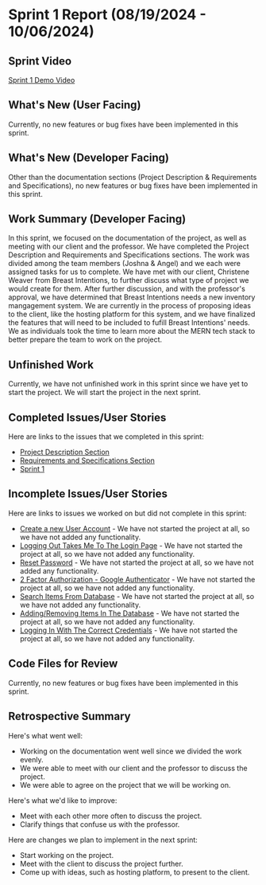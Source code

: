 # Sprint 1 Report (08/19/2024 - 10/06/2024)

## Sprint Video
[Sprint 1 Demo Video](https://youtu.be/5ikNx6luSkY)

## What's New (User Facing)
Currently, no new features or bug fixes have been implemented in this sprint.

## What's New (Developer Facing)
Other than the documentation sections (Project Description & Requirements and Specifications), no new features or bug fixes have been implemented in this sprint.

## Work Summary (Developer Facing)

In this sprint, we focused on the documentation of the project, as well as meeting with our client and the professor. We have completed the Project Description and Requirements and Specifications sections. The work was divided among the team members (Joshna & Angel) and we each were assigned tasks for us to complete. We have met with our client, Christene Weaver from Breast Intentions, to further discuss what type of project we would create for them. After further discussion, and with the professor's approval, we have determined that Breast Intentions needs a new inventory mangagement system. We are currently in the process of proposing ideas to the client, like the hosting platform for this system, and we have finalized the features that will need to be included to fufill Breast Intentions' needs. We as individuals took the time to learn more about the MERN tech stack to better prepare the team to work on the project.


## Unfinished Work

Currently, we have not unfinished work in this sprint since we have yet to start the project. We will start the project in the next sprint.

## Completed Issues/User Stories
Here are links to the issues that we completed in this sprint:

 * [Project Description Section](https://github.com/users/JoshnaPR/projects/2/views/2?pane=issue&itemId=81264767)
 * [Requirements and Specifications Section](https://github.com/users/JoshnaPR/projects/2/views/2?pane=issue&itemId=81261244)
 * [Sprint 1](https://github.com/JoshnaPR/ACME2-BI/issues/10)

 ## Incomplete Issues/User Stories
 Here are links to issues we worked on but did not complete in this sprint:
 
 * [Create a new User Account](https://github.com/JoshnaPR/ACME2-BI/issues/9) - We have not started the project at all, so we have not added any functionality. 
 * [Logging Out Takes Me To The Login Page](https://github.com/JoshnaPR/ACME2-BI/issues/6) - We have not started the project at all, so we have not added any functionality.
 * [Reset Password](https://github.com/JoshnaPR/ACME2-BI/issues/5) - We have not started the project at all, so we have not added any functionality.
 * [2 Factor Authorization - Google Authenticator](https://github.com/JoshnaPR/ACME2-BI/issues/4) - We have not started the project at all, so we have not added any functionality.
 * [Search Items From Database](https://github.com/JoshnaPR/ACME2-BI/issues/3) - We have not started the project at all, so we have not added any functionality.
 * [Adding/Removing Items In The Database](https://github.com/JoshnaPR/ACME2-BI/issues/2) - We have not started the project at all, so we have not added any functionality.
 * [Logging In With The Correct Credentials](https://github.com/JoshnaPR/ACME2-BI/issues/1) - We have not started the project at all, so we have not added any functionality.
 
## Code Files for Review

Currently, no new features or bug fixes have been implemented in this sprint.
 
## Retrospective Summary
Here's what went well:
  * Working on the documentation went well since we divided the work evenly.
  * We were able to meet with our client and the professor to discuss the project.
  * We were able to agree on the project that we will be working on.
 
Here's what we'd like to improve:
   * Meet with each other more often to discuss the project.
   * Clarify things that confuse us with the professor. 
  
Here are changes we plan to implement in the next sprint:
   * Start working on the project.
   * Meet with the client to discuss the project further.
   * Come up with ideas, such as hosting platform, to present to the client.
